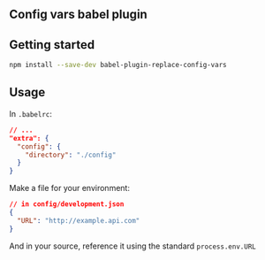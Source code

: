 ## Config vars babel plugin

## Getting started

```bash
npm install --save-dev babel-plugin-replace-config-vars
```

## Usage

In `.babelrc`:

```json
// ...
"extra": {
  "config": {
    "directory": "./config"
  }
}
```

Make a file for your environment:

```json
// in config/development.json
{
  "URL": "http://example.api.com"
}
```

And in your source, reference it using the standard `process.env.URL`
